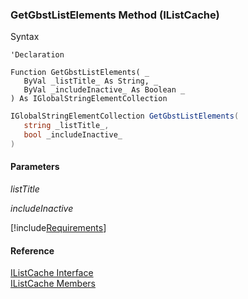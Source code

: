 ﻿### GetGbstListElements Method (IListCache)

Syntax

```vbnet
'Declaration

Function GetGbstListElements( _
   ByVal _listTitle_ As String, _
   ByVal _includeInactive_ As Boolean _
) As IGlobalStringElementCollection
```

```csharp
IGlobalStringElementCollection GetGbstListElements( 
   string _listTitle_,
   bool _includeInactive_
)
```

#### Parameters

_listTitle_

_includeInactive_

[!include[Requirements](../partials/requirements.md)]

#### Reference

[IListCache Interface](fcSDK~FChoice.Foundation.Clarify.IListCache.md)  
[IListCache Members](fcSDK~FChoice.Foundation.Clarify.IListCache_members.md)